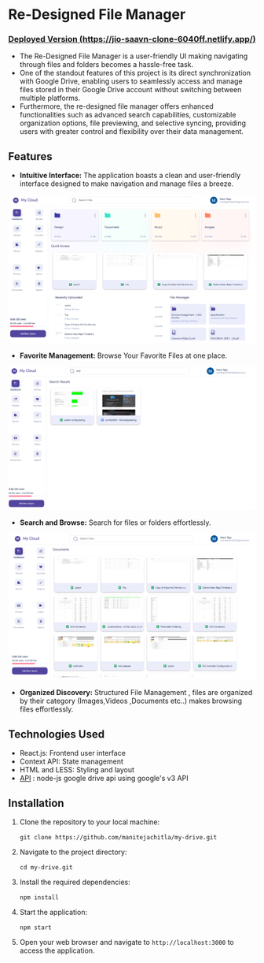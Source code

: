 

# Re-Designed File Manager
### [Deployed Version (https://jio-saavn-clone-6040ff.netlify.app/)](https://jio-saavn-clone-6040ff.netlify.app/)

- The Re-Designed File Manager is a user-friendly UI making  navigating through files and folders becomes a hassle-free task.
- One of the standout features of this project is its direct synchronization with Google Drive, enabling users to seamlessly access and manage files stored in their Google Drive account without switching between multiple platforms.
- Furthermore, the re-designed file manager offers enhanced functionalities such as advanced search capabilities, customizable organization options, file previewing, and selective syncing, providing users with greater control and flexibility over their data management.

## Features

- **Intuitive Interface:** The application boasts a clean and user-friendly interface designed to make navigation and manage files a breeze.


![My Drive](https://github.com/manitejachitla/my-drive/blob/master/demo/demo.png?raw=true)


- **Favorite Management:** Browse Your Favorite Files at one place.


![My Drive](https://github.com/manitejachitla/my-drive/blob/master/demo/demo1.png?raw=true)




- **Search and Browse:** Search for files or folders effortlessly.


![My Drive](https://github.com/manitejachitla/my-drive/blob/master/demo/demo2.png?raw=true)

- **Organized Discovery:** Structured File Management , files are organized by their category (Images,Videos ,Documents etc..) makes browsing files effortlessly.




## Technologies Used

- React.js: Frontend user interface
- Context API: State management
- HTML and LESS: Styling and layout
- [API](https://github.com/manitejachitla/google-drive-api) : node-js google drive api using google's v3 API



## Installation

1. Clone the repository to your local machine:

   ```
   git clone https://github.com/manitejachitla/my-drive.git
   ```

2. Navigate to the project directory:

   ```
   cd my-drive.git
   ```

3. Install the required dependencies:

   ```
   npm install
   ```

4. Start the application:

   ```
   npm start
   ```

5. Open your web browser and navigate to `http://localhost:3000` to access the application.
